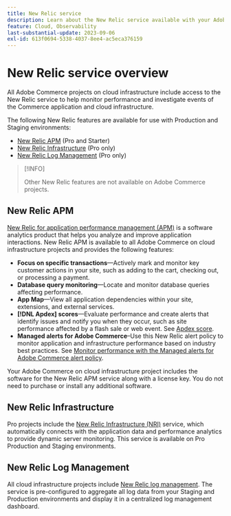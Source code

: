 ```yaml
---
title: New Relic service
description: Learn about the New Relic service available with your Adobe Commerce on cloud infrastructure project.
feature: Cloud, Observability
last-substantial-update: 2023-09-06
exl-id: 613f0694-5338-4037-8ee4-ac5eca376159
---
```

# New Relic service overview

All Adobe Commerce projects on cloud infrastructure include access to the New Relic service to help monitor performance and investigate events of the Commerce application and cloud infrastructure.

The following New Relic features are available for use with Production and Staging environments:

- [New Relic APM](#new-relic-apm) (Pro and Starter)
- [New Relic Infrastructure](#new-relic-infrastructure) (Pro only)
- [New Relic Log Management](#new-relic-logs) (Pro only)

>[!INFO]
>
>Other New Relic features are not available on Adobe Commerce projects.

## New Relic APM

[New Relic for application performance management (APM)](https://docs.newrelic.com/introduction-apm/) is a software analytics product that helps you analyze and improve application interactions. New Relic APM is available to all Adobe Commerce on cloud infrastructure projects and provides the following features:

- **Focus on specific transactions**—Actively mark and monitor key customer actions in your site, such as adding to the cart, checking out, or processing a payment.
- **Database query monitoring**—Locate and monitor database queries affecting performance.
- **App Map**—View all application dependencies within your site, extensions, and external services.
- **[!DNL Apdex] scores**—Evaluate performance and create alerts that identify issues and notify you when they occur, such as site performance affected by a flash sale or web event. See [Apdex score](https://docs.newrelic.com/docs/apm/new-relic-apm/apdex/apdex-measure-user-satisfaction/).
- **Managed alerts for Adobe Commerce**–Use this New Relic alert policy to monitor application and infrastructure performance based on industry best practices. See [Monitor performance with the Managed alerts for Adobe Commerce alert policy](investigate-performance.md/#monitor-performance-with-managed-alerts).
<!-- - **Track deployments**—Monitor deployment events and analyze deployment impact to overall performance. See [Track deployments](track-deployments.md). -->

Your Adobe Commerce on cloud infrastructure project includes the software for the New Relic APM service along with a license key. You do not need to purchase or install any additional software.

## New Relic Infrastructure

Pro projects include the [New Relic Infrastructure (NRI)](https://docs.newrelic.com/docs/infrastructure/infrastructure-monitoring/get-started/get-started-infrastructure-monitoring/) service, which automatically connects with the application data and performance analytics to provide dynamic server monitoring. This service is available on Pro Production and Staging environments.

## New Relic Log Management

All cloud infrastructure projects include [New Relic log management](log-management.md). The service is pre-configured to aggregate all log data from your Staging and Production environments and display it in a centralized log management dashboard.
